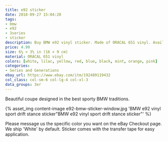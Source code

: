 ```yaml
---
title: e92 sticker
date: 2018-09-27 15:04:20
tags:
- bmw
- e92
- 3series
- sticker
description: Buy BMW e92 vinyl sticker. Made of ORACAL 651 vinyl. Available in different colors.
price: 4.99
size: 6¼ × 3½ in (16 × 9 cm)
material: ORACAL 651 vinyl
colors: [white, lilac, yellow, red, blue, black, mint, orange, pink]
categories:
- Series and Generations
ebay_url: https://www.ebay.com/itm/192489119432
col_class: col-sm-6 col-lg-4 col-xl-3
data_groups: 3er
---
```


Beautiful coupe designed in the best sporty BMW traditions.

<!-- more -->
{% asset_img content-image e92-bmw-sticker-window.jpg 'BMW e92 vinyl sport drift stance sticker"BMW e92 vinyl sport drift stance sticker"' %}

Please message us the specific color you want on the eBay Checkout page. We ship 'White' by default. Sticker comes with the transfer tape for easy application.
